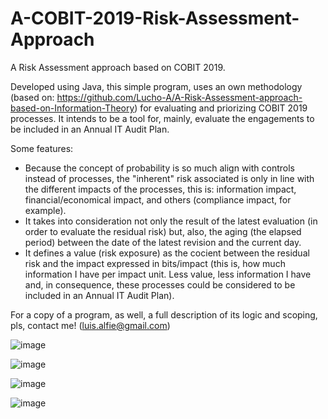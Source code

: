 # A-COBIT-2019-Risk-Assessment-Approach
A Risk Assessment approach based on COBIT 2019.

Developed using Java, this simple program, uses an own methodology (based on: https://github.com/Lucho-A/A-Risk-Assessment-approach-based-on-Information-Theory) for evaluating and priorizing COBIT 2019 processes. It intends to be a tool for, mainly, evaluate the engagements to be included in an Annual IT Audit Plan.

Some features:
- Because the concept of probability is so much align with controls instead of processes, the "inherent" risk associated is only in line with the different impacts of the processes, this is: information impact, financial/economical impact, and others (compliance impact, for example).
- It takes into consideration not only the result of the latest evaluation (in order to evaluate the residual risk) but, also, the aging (the elapsed period) between the date of the latest revision and the current day.
- It defines a value (risk exposure) as the cocient between the residual risk and the impact expressed in bits/impact (this is, how much information I have per impact unit. Less value, less information I have and, in consequence, these processes could be considered to be included in an Annual IT Audit Plan).

For a copy of a program, as well, a full description of its logic and scoping, pls, contact me! (luis.alfie@gmail.com)

![image](https://user-images.githubusercontent.com/40904281/148330575-c06a5707-cdbb-418e-acab-012f1eb5946f.png)

![image](https://user-images.githubusercontent.com/40904281/148330606-f46c0553-11c9-40ed-9bdd-d9a7aa24bd3c.png)

![image](https://user-images.githubusercontent.com/40904281/148330641-612698dd-f2d0-4a9b-a0fb-ec5add2007bb.png)

![image](https://user-images.githubusercontent.com/40904281/148330707-09b8664f-d4cf-4439-881b-77ad4917799a.png)




